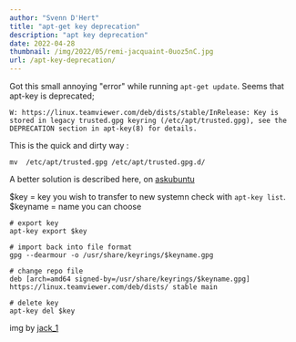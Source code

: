 ```yaml
---
author: "Svenn D'Hert"
title: "apt-get key deprecation"
description: "apt key deprecation"
date: 2022-04-28
thumbnail: /img/2022/05/remi-jacquaint-0uoz5nC.jpg
url: /apt-key-deprecation/
---
```


Got this small annoying "error" while running `apt-get update`. Seems that apt-key is deprecated;

```
W: https://linux.teamviewer.com/deb/dists/stable/InRelease: Key is stored in legacy trusted.gpg keyring (/etc/apt/trusted.gpg), see the DEPRECATION section in apt-key(8) for details.

```

This is the quick and dirty way :
```
mv  /etc/apt/trusted.gpg /etc/apt/trusted.gpg.d/
```

A better solution is described here, on [askubuntu](https://askubuntu.com/questions/1398344/apt-key-deprecation-warning-when-updating-system)

$key = key you wish to transfer to new systemn check with `apt-key list`.
$keyname = name you can choose

```
# export key
apt-key export $key

# import back into file format
gpg --dearmour -o /usr/share/keyrings/$keyname.gpg

# change repo file
deb [arch=amd64 signed-by=/usr/share/keyrings/$keyname.gpg] https://linux.teamviewer.com/deb/dists/ stable main

# delete key
apt-key del $key
```



img by [jack_1](https://unsplash.com/@jack_1)
